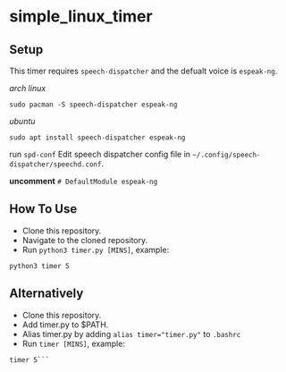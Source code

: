 # simple_linux_timer

## Setup
This timer requires `speech-dispatcher` and the defualt voice is `espeak-ng`.

*arch linux*
```
sudo pacman -S speech-dispatcher espeak-ng
```
*ubuntu*
```
sudo apt install speech-dispatcher espeak-ng
```
run `spd-conf`
Edit speech dispatcher config file in `~/.config/speech-dispatcher/speechd.conf`.

**uncomment** `# DefaultModule espeak-ng`

## How To Use
* Clone this repository.
* Navigate to the cloned repository.
* Run `python3 timer.py [MINS]`, example:
```
python3 timer 5
```
## Alternatively
* Clone this repository.
* Add timer.py to $PATH.
* Alias timer.py by adding `alias timer="timer.py"` to `.bashrc`
* Run `timer [MINS]`, example:
```
timer 5```